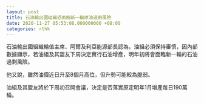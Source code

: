 ```yaml
---
layout: post
title: 石油輸出國組織恐面臨新一輪原油過剩風險
date: 2020-11-27 05:53:08.000000000 +08:00
categories: rthk
---
```


石油輸出國組織輪值主席、阿爾及利亞能源部長認為，油組必須保持審慎，因內部數據顯示，若油組及其盟友下周決定實行石油增產，明年初將會面臨新一輪的石油過剩風險。

他又說，雖然油價近日升至8個月高位，但升勢可能較為脆弱。

油組及其盟友將於下周初召開會議，決定是否落實原定明年1月增產每日190萬桶。
